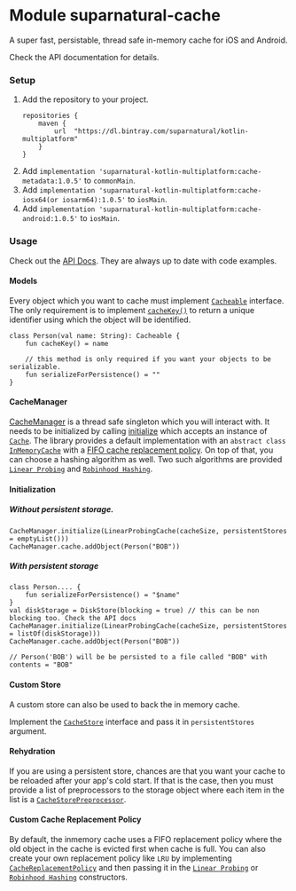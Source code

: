 # Module suparnatural-cache

A super fast, persistable, thread safe in-memory cache for iOS and Android.

Check the API documentation for details.

### Setup

1. Add the repository to your project.
    ```
    repositories {
        maven {
            url  "https://dl.bintray.com/suparnatural/kotlin-multiplatform"
        }
    }
    ```
2. Add `implementation 'suparnatural-kotlin-multiplatform:cache-metadata:1.0.5'` to `commonMain`.
3. Add `implementation 'suparnatural-kotlin-multiplatform:cache-iosx64(or iosarm64):1.0.5'` to `iosMain`.
4. Add `implementation 'suparnatural-kotlin-multiplatform:cache-android:1.0.5'` to `iosMain`.


### Usage

Check out the [API Docs](https://suparngp.github.io/kotlin-multiplatform-projects/cache/docs/suparnatural-cache/index.html).
They are always up to date with code examples.

#### Models
Every object which you want to cache must implement [`Cacheable`](https://suparngp.github.io/kotlin-multiplatform-projects/cache/docs/suparnatural-cache/com.suparnatural.core.cache/-cacheable/index.html) interface. The only requirement is to implement [`cacheKey()`](https://suparngp.github.io/kotlin-multiplatform-projects/cache/docs/suparnatural-cache/com.suparnatural.core.cache/-cacheable/cache-key.html) to return a unique identifier using which the object will be identified.

```
class Person(val name: String): Cacheable {
    fun cacheKey() = name

    // this method is only required if you want your objects to be serializable.
    fun serializeForPersistence() = ""
}
```

#### CacheManager
[CacheManager](https://suparngp.github.io/kotlin-multiplatform-projects/cache/docs/suparnatural-cache/com.suparnatural.core.cache/-cache-manager/index.html) is a thread safe singleton which you will interact with. It needs to be initialized by calling [initialize](https://suparngp.github.io/kotlin-multiplatform-projects/cache/docs/suparnatural-cache/com.suparnatural.core.cache/-cache-manager/initialize.html) which accepts an instance of [`Cache`](https://suparngp.github.io/kotlin-multiplatform-projects/cache/docs/suparnatural-cache/com.suparnatural.core.cache/-cache/index.html). The library provides a default implementation with an `abstract class` [`InMemoryCache`](https://suparngp.github.io/kotlin-multiplatform-projects/cache/docs/suparnatural-cache/com.suparnatural.core.cache/-in-memory-cache/index.html) with a [FIFO cache replacement policy](https://suparngp.github.io/kotlin-multiplatform-projects/cache/docs/suparnatural-cache/com.suparnatural.core.cache/-fifo-cache-replacement-policy/index.html). On top of that, you can choose a hashing algorithm as well. Two such algorithms are provided [`Linear Probing`](https://suparngp.github.io/kotlin-multiplatform-projects/cache/docs/suparnatural-cache/com.suparnatural.core.cache/-linear-probing-cache/index.html) and [`Robinhood Hashing`](https://suparngp.github.io/kotlin-multiplatform-projects/cache/docs/suparnatural-cache/com.suparnatural.core.cache/-robin-hood-probing-cache/index.html).

#### Initialization

##### Without persistent storage.

```
CacheManager.initialize(LinearProbingCache(cacheSize, persistentStores = emptyList()))
CacheManager.cache.addObject(Person("BOB"))
```

##### With persistent storage

```
class Person.... {
    fun serializeForPersistence() = "$name"
}
val diskStorage = DiskStore(blocking = true) // this can be non blocking too. Check the API docs
CacheManager.initialize(LinearProbingCache(cacheSize, persistentStores = listOf(diskStorage)))
CacheManager.cache.addObject(Person("BOB"))

// Person('BOB') will be be persisted to a file called "BOB" with contents = "BOB"
```

#### Custom Store

A custom store can also be used to back the in memory cache.

Implement the [`CacheStore`](https://suparngp.github.io/kotlin-multiplatform-projects/cache/docs/suparnatural-cache/com.suparnatural.core.cache/-cache-store/index.html) interface and pass it in `persistentStores` argument.


#### Rehydration
If you are using a persistent store, chances are that you want your cache to be reloaded after your app's cold start. If that is the case, then you must provide a list of preprocessors to the storage object where each item in the list is a [`CacheStorePreprocessor`](https://suparngp.github.io/kotlin-multiplatform-projects/cache/docs/suparnatural-cache/com.suparnatural.core.cache/-cache-store-preprocessor/index.html).

#### Custom Cache Replacement Policy
By default, the inmemory cache uses a FIFO replacement policy where the old object in the cache is evicted first when cache is full. You can also create your own replacement policy like `LRU` by implementing [`CacheReplacementPolicy`](https://suparngp.github.io/kotlin-multiplatform-projects/cache/docs/suparnatural-cache/com.suparnatural.core.cache/-cache-replacement-policy/index.html) and then passing it in the [`Linear Probing`](https://suparngp.github.io/kotlin-multiplatform-projects/cache/docs/suparnatural-cache/com.suparnatural.core.cache/-linear-probing-cache/index.html) or [`Robinhood Hashing`](https://suparngp.github.io/kotlin-multiplatform-projects/cache/docs/suparnatural-cache/com.suparnatural.core.cache/-robin-hood-probing-cache/index.html) constructors.
